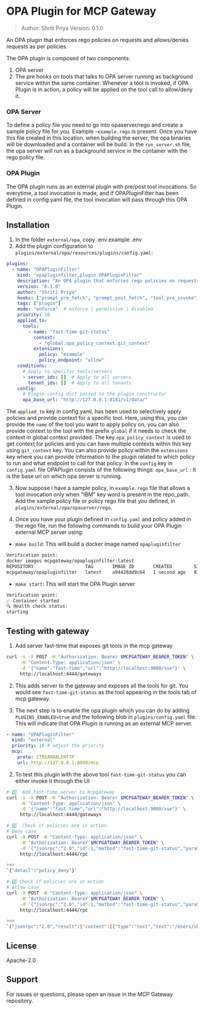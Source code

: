# OPA Plugin for MCP Gateway

> Author: Shriti Priya
> Version: 0.1.0

An OPA plugin that enforces rego policies on requests and allows/denies requests as per policies.

The OPA plugin is composed of two components:
1. OPA server
2. The pre hooks on tools that talks to OPA server running as background service within the same container. Whenever a tool is invoked, if OPA Plugin is in action, a policy will be applied on the tool call to allow/deny it.

### OPA Server
To define a policy file you need to go into opaserver/rego and create a sample policy file for you.
Example -`example.rego` is present.
Once you have this file created in this location, when building the server, the opa binaries will be downloaded and a container will be build.
In the `run_server.sh` file, the opa server will run as a background service in the container with the rego policy file.

### OPA Plugin
The OPA plugin runs as an external plugin with pre/post tool invocations. So everytime, a tool invocation is made, and if OPAPluginFilter has been defined in config.yaml file, the tool invocation will pass through this OPA Plugin.


## Installation

1. In the folder `external/opa`, copy .env.example .env
2. Add the plugin configuration to `plugins/external/opa/resources/plugins/config.yaml`:

```yaml
plugins:
  - name: "OPAPluginFilter"
    kind: "opapluginfilter.plugin.OPAPluginFilter"
    description: "An OPA plugin that enforces rego policies on requests and allows/denies requests as per policies"
    version: "0.1.0"
    author: "Shriti Priya"
    hooks: ["prompt_pre_fetch", "prompt_post_fetch", "tool_pre_invoke", "tool_post_invoke"]
    tags: ["plugin"]
    mode: "enforce"  # enforce | permissive | disabled
    priority: 10
    applied_to:
      tools:
        - name: "fast-time-git-status"
          context:
            - "global.opa_policy_context.git_context"
          extensions:
            policy: "example"
            policy_endpoint: "allow"
    conditions:
      # Apply to specific tools/servers
      - server_ids: []  # Apply to all servers
        tenant_ids: []  # Apply to all tenants
    config:
      # Plugin config dict passed to the plugin constructor
      opa_base_url: "http://127.0.0.1:8181/v1/data/"
```
The `applied_to` key in config.yaml, has been used to selectively apply policies and provide context for a specific tool.
Here, using this, you can provide the `name` of the tool you want to apply policy on, you can also provide
context to the tool with the prefix `global` if it needs to check the context in global context provided.
The key `opa_policy_context` is used to get context for policies and you can have multiple contexts within this key using `git_context` key.
You can also provide policy within the `extensions` key where you can provide information to the plugin
related to which policy to run and what endpoint to call for that policy.
In the `config` key in `config.yaml` file OPAPlugin consists of the following things:
`opa_base_url` : It is the base url on which opa server is running.

3. Now suppose i have a sample policy, in `example.rego` file that allows a tool invocation only when "IBM" key word is present in the repo_path. Add the sample policy file or policy rego file that you defined, in `plugins/external/opa/opaserver/rego`.

3. Once you have your plugin defined in `config.yaml` and policy added in the rego file, run the following commands to build your OPA Plugin external MCP server using:
* `make build`:  This will build a docker image named `opapluginfilter`

```bash
Verification point:
docker images mcpgateway/opapluginfilter:latest
REPOSITORY                   TAG       IMAGE ID       CREATED        SIZE
mcpgateway/opapluginfilter   latest    a94428dd9c64   1 second ago   810MB
```

* `make start`: This will start the OPA Plugin server
```bash
Verification point:
✅ Container started
🔍 Health check status:
starting
```

## Testing with gateway

1. Add server fast-time that exposes git tools in the mcp gateway
```bash
curl -s -X POST -H "Authorization: Bearer $MCPGATEWAY_BEARER_TOKEN" \
     -H "Content-Type: application/json" \
     -d '{"name":"fast-time","url":"http://localhost:9000/sse"}' \
     http://localhost:4444/gateways
```

2. This adds server to the gateway and exposes all the tools for git. You would see `fast-time-git-status` as the tool appearing in the tools tab of mcp gateway.

3. The next step is to enable the opa plugin which you can do by adding `PLUGINS_ENABLED=true` and the following blob in `plugins/config.yaml` file. This will indicate that OPA Plugin is running as an external MCP server.

  ```yaml
  - name: "OPAPluginFilter"
    kind: "external"
    priority: 10 # adjust the priority
    mcp:
      proto: STREAMABLEHTTP
      url: http://127.0.0.1:8000/mcp
  ```

2. To test this plugin with the above tool `fast-time-git-status` you can either invoke it through the UI
```bash
# 1️⃣  Add fast-time server to mcpgateway
curl -s -X POST -H "Authorization: Bearer $MCPGATEWAY_BEARER_TOKEN" \
     -H "Content-Type: application/json" \
     -d '{"name":"fast-time","url":"http://localhost:9000/sse"}' \
     http://localhost:4444/gateways

# 2️⃣  Check if policies are in action.
# Deny case
curl -X POST -H "Content-Type: application/json" \
     -H "Authorization: Bearer $MCPGATEWAY_BEARER_TOKEN" \
     -d '{"jsonrpc":"2.0","id":1,"method":"fast-time-git-status","params":{"repo_path":"path/BIM"}}' \
     http://localhost:4444/rpc

>>>
`{"detail":"policy_deny"}`

# 3️⃣ Check if policies are in action
# Allow case
curl -X POST -H "Content-Type: application/json" \
     -H "Authorization: Bearer $MCPGATEWAY_BEARER_TOKEN" \
     -d '{"jsonrpc":"2.0","id":1,"method":"fast-time-git-status","params":{"repo_path":"path/IBM"}}' \
     http://localhost:4444/rpc

>>>
`{"jsonrpc":"2.0","result":{"content":[{"type":"text","text":"/Users/shritipriya/Documents/2025/271-PR/mcp-context-forge/path/IBM"}],"is_error":false},"id":1}`
```

## License

Apache-2.0

## Support

For issues or questions, please open an issue in the MCP Gateway repository.
